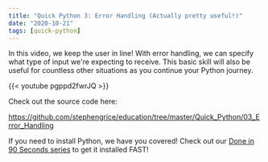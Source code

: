 ```yaml
---
title: "Quick Python 3: Error Handling (Actually pretty useful!)"
date: "2020-10-21"
tags: [quick-python]
---
```


In this video, we keep the user in line! With error handling, we can specify what type of input we're expecting to receive. This basic skill will also be useful for countless other situations as you continue your Python journey.

<!--truncate-->

{{< youtube pgppd2fwrJQ >}}

Check out the source code here:

<https://github.com/stephengrice/education/tree/master/Quick_Python/03_Error_Handling>

If you need to install Python, we have you covered! Check out our [Done in 90 Seconds series](/blog/tags/lte-90-sec) to get it installed FAST!